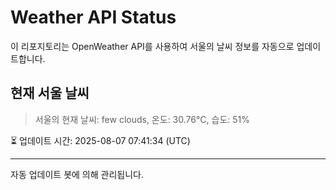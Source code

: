 
# Weather API Status

이 리포지토리는 OpenWeather API를 사용하여 서울의 날씨 정보를 자동으로 업데이트합니다.

## 현재 서울 날씨
> 서울의 현재 날씨: few clouds, 온도: 30.76°C, 습도: 51%

⏳ 업데이트 시간: 2025-08-07 07:41:34 (UTC)

---
자동 업데이트 봇에 의해 관리됩니다.
